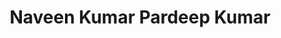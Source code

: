 ---
title: "Naveen Kumar Pardeep Kumar"
url: /gharaunda/naveen-kumar-pardeep-kumar/
shop: Allgemein
---